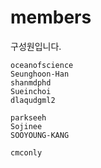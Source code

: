 # members
구성원입니다.

```
oceanofscience 
Seunghoon-Han 
shanmdphd
Sueinchoi 
dlaqudgml2 

parkseeh 
Sojinee 
SOOYOUNG-KANG

cmconly
```
